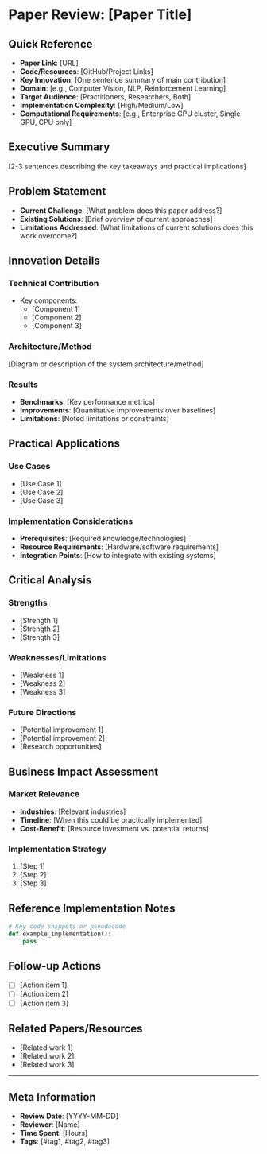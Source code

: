 # Paper Review: [Paper Title]

## Quick Reference
- **Paper Link**: [URL]
- **Code/Resources**: [GitHub/Project Links]
- **Key Innovation**: [One sentence summary of main contribution]
- **Domain**: [e.g., Computer Vision, NLP, Reinforcement Learning]
- **Target Audience**: [Practitioners, Researchers, Both]
- **Implementation Complexity**: [High/Medium/Low]
- **Computational Requirements**: [e.g., Enterprise GPU cluster, Single GPU, CPU only]

## Executive Summary
[2-3 sentences describing the key takeaways and practical implications]

## Problem Statement
- **Current Challenge**: [What problem does this paper address?]
- **Existing Solutions**: [Brief overview of current approaches]
- **Limitations Addressed**: [What limitations of current solutions does this work overcome?]

## Innovation Details
### Technical Contribution
- Key components:
  - [Component 1]
  - [Component 2]
  - [Component 3]

### Architecture/Method
[Diagram or description of the system architecture/method]

### Results
- **Benchmarks**: [Key performance metrics]
- **Improvements**: [Quantitative improvements over baselines]
- **Limitations**: [Noted limitations or constraints]

## Practical Applications
### Use Cases
- [Use Case 1]
- [Use Case 2]
- [Use Case 3]

### Implementation Considerations
- **Prerequisites**: [Required knowledge/technologies]
- **Resource Requirements**: [Hardware/software requirements]
- **Integration Points**: [How to integrate with existing systems]

## Critical Analysis
### Strengths
- [Strength 1]
- [Strength 2]
- [Strength 3]

### Weaknesses/Limitations
- [Weakness 1]
- [Weakness 2]
- [Weakness 3]

### Future Directions
- [Potential improvement 1]
- [Potential improvement 2]
- [Research opportunities]

## Business Impact Assessment
### Market Relevance
- **Industries**: [Relevant industries]
- **Timeline**: [When this could be practically implemented]
- **Cost-Benefit**: [Resource investment vs. potential returns]

### Implementation Strategy
1. [Step 1]
2. [Step 2]
3. [Step 3]

## Reference Implementation Notes
```python
# Key code snippets or pseudocode
def example_implementation():
    pass
```

## Follow-up Actions
- [ ] [Action item 1]
- [ ] [Action item 2]
- [ ] [Action item 3]

## Related Papers/Resources
- [Related work 1]
- [Related work 2]
- [Related work 3]

---
## Meta Information
- **Review Date**: [YYYY-MM-DD]
- **Reviewer**: [Name]
- **Time Spent**: [Hours]
- **Tags**: [#tag1, #tag2, #tag3]